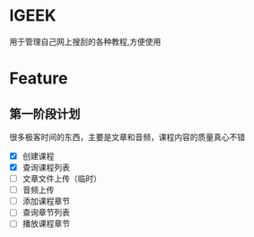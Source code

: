 # IGEEK
 用于管理自己网上搜刮的各种教程,方便使用
 
# Feature
## 第一阶段计划
很多极客时间的东西，主要是文章和音频，课程内容的质量真心不错
- [x] 创建课程
- [x] 查询课程列表
- [ ] 文章文件上传（临时）
- [ ] 音频上传
- [ ] 添加课程章节
- [ ] 查询章节列表
- [ ] 播放课程章节